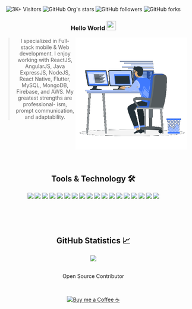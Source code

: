 <div align="center">

![3K+ Visitors](https://visitor-badge.glitch.me/badge?page_id=oniangel12933.oniangel12933) <img alt="GitHub Org's stars" src="https://img.shields.io/github/stars/oniangel12933?style=social"> <img alt="GitHub followers" src="https://img.shields.io/github/followers/oniangel12933?style=social"> <img alt="GitHub forks" src="https://img.shields.io/github/forks/oniangel12933/fluttercapsule?style=social"> 

<!-- [![Nominate @oniangel12933 as GitHub Star](https://img.shields.io/badge/Nominate_as_GitHub_Star-@oniangel12933-D50000?logo=GitHub&logoColor=white)](https://stars.github.com/nominate/) <a href="https://stars.github.com/nominate/"><img alt="GitHub Star" height="20px" src="images/star.png"></a>

</div> -->

<!-- <div align="center">
<a href="https://github.com/oniangel12933/">
<img src="https://img.shields.io/badge/Github-211F1F?style=flat-square&logo=GitHub&logoColor=ffffff"></a> 
<a href="https://www.linkedin.com/in/austin-oh-1b8874121/">
<img src="https://img.shields.io/badge/Linkedin-0077B5?style=flat-square&logo=Linkedin&logoColor=ffffff"></a>
<a href="mailto:moniyu719@gmail.com">
<img src="https://img.shields.io/badge/Gmail-D44638?style=flat-square&logo=gmail&logoColor=ffffff"></a>
<a href="https://wa.me/15714882365?text=%23Github">
<img src="https://img.shields.io/badge/Chat-25D366?style=flat-square&logo=WhatsApp&logoColor=ffffff"></a>
<a href="https://www.buymeacoffee.com/oniangel12933">
<img src="https://img.shields.io/badge/Support-Developer-784fff?style=flat-square&logo=buy-me-a-coffee&logoColor=ffffff"></a>
</div> -->

### Hello World <img src="https://media.giphy.com/media/hvRJCLFzcasrR4ia7z/giphy.gif" height="25px" width="25px">

<img align="right" alt="Developer Usama Sarwar" src="images/coding.gif" width="300"/>

> I specialized in Full-stack mobile & Web development. I enjoy working with ReactJS, AngularJS, Java ExpressJS, NodeJS, React Native, Flutter, MySQL, MongoDB, Firebase, and AWS. My greatest strengths are professional- ism, prompt communication, and adaptability.


<br><br><br><br>

<br><h2 align="center"> Tools & Technology 🛠</h2>

<div align="center">
<!-- <p align="center"></p> -->
<img src="https://img.shields.io/badge/React-7_years-02569B?style=flat-square&logo=react&logoColor=green" />
<img src="https://img.shields.io/badge/NodeJS-8_years-02569B?style=flat-square&logo=node&logoColor=white" />
<img src="https://img.shields.io/badge/JavaScript-12_years-02569B?style=flat-square&logo=javascript&logoColor=white" />
<img src="https://img.shields.io/badge/Flutter-5_years-02569B?style=flat-square&logo=flutter&logoColor=white" />
<img src="https://img.shields.io/badge/React_Native-5_years-61DAFB?style=flat-square&logo=react&logoColor=black" />
<img src="https://img.shields.io/badge/Dart-5_years-0175C2?style=flat-square&logo=dart&logoColor=white" />
<img src="https://img.shields.io/badge/Native_iOS-10_years-000000?style=flat-square&logo=apple&logoColor=white" />
<img src="https://img.shields.io/badge/Swift-10_years-000000?style=flat-square&logo=swift&logoColor=white" />
<img src="https://img.shields.io/badge/Javascript-10_years-61DAFB?style=flat-square&logo=javascript&logoColor=black" />
<img src="https://img.shields.io/badge/Node.js-9_years-61DAFB?style=flat-square&logo=node.js&logoColor=black" />
<img src="https://img.shields.io/badge/Agile-6_years-147EFB?style=flat-square&logo=xcode&logoColor=white" />
<img src="https://img.shields.io/badge/CI/CD-5_years-2496ED?style=flat-square&logo=docker&logoColor=white" />
<img src="https://img.shields.io/badge/DevOps-5_years-FFD43B?style=flat-square&logo=appstore&logoColor=black"/>
<img src="https://img.shields.io/badge/firebase-8_years-ffca28?style=flat-square&logo=firebase&logoColor=red" />
<img src="https://img.shields.io/badge/Git-7_years-F05032?style=flat-square&logo=git&logoColor=white" />
<img src="https://img.shields.io/badge/Azure-4_years-00aeff?style=flat-square&logo=microsoft%20azure&logoColor=white"/>
<img src="https://img.shields.io/badge/AWS-5_years-ff9900?style=flat-square&logo=amazon-aws&logoColor=white" />
<img src="https://img.shields.io/badge/GraphQL-6_years-E10098?style=flat-square&logo=graphql&logoColor=white" />
<br><br>
<!-- <img align="center"  src="https://github-readme-stats.vercel.app/api/top-langs/?username=oniangel12933&theme=dark&layout=compact&langs_count=20&hide_title=true"/>
</div> -->




<br>

<br><h2 align="center"> GitHub Statistics 📈 </h2>

<!-- <div align="center">
    <img align="center" src="https://github-readme-stats.vercel.app/api?username=oniangel12933&theme=dark&hide_title=true&include_all_commits=true"/>
</div><br> -->
<!-- <div align="center">  
<img alt="GitHub Streaks" src="https://github-readme-streak-stats.herokuapp.com/?user=oniangel12933"> <br><br>  -->
<img align="center" src="https://github-profile-trophy.vercel.app/?username=oniangel12933&margin-w=15&margin-h=15" />
</div>
<br>

<p align="center">Open Source Contributor</p>
<div align="center"><br>
<p><a href="https://www.buymeacoffee.com/oniangel12933"> <img align="center" src="https://cdn.buymeacoffee.com/buttons/v2/default-yellow.png" height="40" width="168" alt="Buy me a Coffee ☕" /></a></p>
</div>
